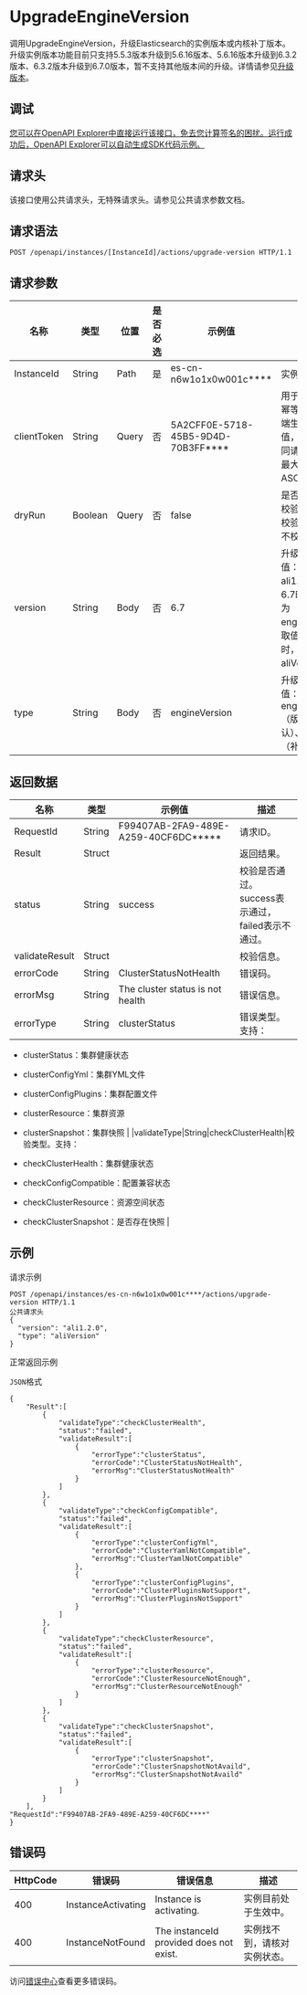 # UpgradeEngineVersion

调用UpgradeEngineVersion，升级Elasticsearch的实例版本或内核补丁版本。升级实例版本功能目前只支持5.5.3版本升级到5.6.16版本、5.6.16版本升级到6.3.2版本、6.3.2版本升级到6.7.0版本，暂不支持其他版本间的升级。详情请参见[升级版本](~~148786~~)。

## 调试

[您可以在OpenAPI Explorer中直接运行该接口，免去您计算签名的困扰。运行成功后，OpenAPI Explorer可以自动生成SDK代码示例。](https://api.aliyun.com/#product=elasticsearch&api=UpgradeEngineVersion&type=ROA&version=2017-06-13)

## 请求头

该接口使用公共请求头，无特殊请求头。请参见公共请求参数文档。

## 请求语法

```
POST /openapi/instances/[InstanceId]/actions/upgrade-version HTTP/1.1
```

## 请求参数

|名称|类型|位置|是否必选|示例值|描述|
|--|--|--|----|---|--|
|InstanceId|String|Path|是|es-cn-n6w1o1x0w001c\*\*\*\*|实例ID。 |
|clientToken|String|Query|否|5A2CFF0E-5718-45B5-9D4D-70B3FF\*\*\*\*|用于保证请求的幂等性。由客户端生成该参数值，要保证在不同请求间唯一，最大不超过64个ASCII字符。 |
|dryRun|Boolean|Query|否|false|是否进行升级前校验。true表示校验，false表示不校验。 |
|version|String|Body|否|6.7|升级版本，可选值：6.7、ali1.2.0。取值为6.7时，type必须为engineVersion；取值为ali1.2.0时，type必须为aliVersion。 |
|type|String|Body|否|engineVersion|升级类型，可选值： engineVersion（版本升级，默认）、aliVersion（补丁升级）。 |

## 返回数据

|名称|类型|示例值|描述|
|--|--|---|--|
|RequestId|String|F99407AB-2FA9-489E-A259-40CF6DC\*\*\*\*\*|请求ID。 |
|Result|Struct| |返回结果。 |
|status|String|success|校验是否通过。success表示通过，failed表示不通过。 |
|validateResult|Struct| |校验信息。 |
|errorCode|String|ClusterStatusNotHealth|错误码。 |
|errorMsg|String|The cluster status is not health|错误信息。 |
|errorType|String|clusterStatus|错误类型。支持：

 -   clusterStatus：集群健康状态
-   clusterConfigYml：集群YML文件
-   clusterConfigPlugins：集群配置文件
-   clusterResource：集群资源
-   clusterSnapshot：集群快照 |
|validateType|String|checkClusterHealth|校验类型。支持：

 -   checkClusterHealth：集群健康状态
-   checkConfigCompatible：配置兼容状态
-   checkClusterResource：资源空间状态
-   checkClusterSnapshot：是否存在快照 |

## 示例

请求示例

```
POST /openapi/instances/es-cn-n6w1o1x0w001c****/actions/upgrade-version HTTP/1.1
公共请求头
{
  "version": "ali1.2.0",
  "type": "aliVersion"
}
```

正常返回示例

`JSON`格式

```
{
    "Result":[
        {
            "validateType":"checkClusterHealth",
            "status":"failed",
            "validateResult":[
                {
                    "errorType":"clusterStatus",
                    "errorCode":"ClusterStatusNotHealth",
					"errorMsg":"ClusterStatusNotHealth"
                }
            ]
        },
        {
            "validateType":"checkConfigCompatible",
            "status":"failed",
            "validateResult":[
                {
                    "errorType":"clusterConfigYml",
                    "errorCode":"ClusterYamlNotCompatible",
					"errorMsg":"ClusterYamlNotCompatible"
                },
                {
                    "errorType":"clusterConfigPlugins",
                    "errorCode":"ClusterPluginsNotSupport",
					"errorMsg":"ClusterPluginsNotSupport"
                }
            ]
        },
        {
            "validateType":"checkClusterResource",
            "status":"failed",
            "validateResult":[
                {
                    "errorType":"clusterResource",
                    "errorCode":"ClusterResourceNotEnough",
					"errorMsg":"ClusterResourceNotEnough"
                }
            ]
        },
        {
            "validateType":"checkClusterSnapshot",
            "status":"failed",
            "validateResult":[
                {
                    "errorType":"clusterSnapshot",
                    "errorCode":"ClusterSnapshotNotAvaild",
					"errorMsg":"ClusterSnapshotNotAvaild"
                }
            ]
        }
    ],
"RequestId":"F99407AB-2FA9-489E-A259-40CF6DC****"
}
```

## 错误码

|HttpCode|错误码|错误信息|描述|
|--------|---|----|--|
|400|InstanceActivating|Instance is activating.|实例目前处于生效中。|
|400|InstanceNotFound|The instanceId provided does not exist.|实例找不到，请核对实例状态。|

访问[错误中心](https://error-center.alibabacloud.com/status/product/elasticsearch)查看更多错误码。

